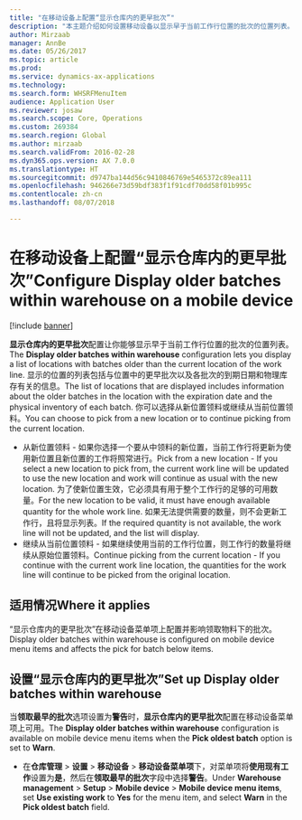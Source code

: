 ```yaml
---
title: "在移动设备上配置“显示仓库内的更早批次”"
description: "本主题介绍如何设置移动设备以显示早于当前工作行位置的批次的位置列表。"
author: Mirzaab
manager: AnnBe
ms.date: 05/26/2017
ms.topic: article
ms.prod: 
ms.service: dynamics-ax-applications
ms.technology: 
ms.search.form: WHSRFMenuItem
audience: Application User
ms.reviewer: josaw
ms.search.scope: Core, Operations
ms.custom: 269384
ms.search.region: Global
ms.author: mirzaab
ms.search.validFrom: 2016-02-28
ms.dyn365.ops.version: AX 7.0.0
ms.translationtype: HT
ms.sourcegitcommit: d9747ba144d56c9410846769e5465372c89ea111
ms.openlocfilehash: 946266e73d59bdf383f1f91cdf70dd58f01b995c
ms.contentlocale: zh-cn
ms.lasthandoff: 08/07/2018

---
```


# <a name="configure-display-older-batches-within-warehouse-on-a-mobile-device"></a><span data-ttu-id="f97c8-103">在移动设备上配置“显示仓库内的更早批次”</span><span class="sxs-lookup"><span data-stu-id="f97c8-103">Configure Display older batches within warehouse on a mobile device</span></span>

[!include [banner](../includes/banner.md)]

<span data-ttu-id="f97c8-104">**显示仓库内的更早批次**配置让你能够显示早于当前工作行位置的批次的位置列表。</span><span class="sxs-lookup"><span data-stu-id="f97c8-104">The **Display older batches within warehouse** configuration lets you display a list of locations with batches older than the current location of the work line.</span></span> <span data-ttu-id="f97c8-105">显示的位置的列表包括与位置中的更早批次以及各批次的到期日期和物理库存有关的信息。</span><span class="sxs-lookup"><span data-stu-id="f97c8-105">The list of locations that are displayed includes information about the older batches in the location with the expiration date and the physical inventory of each batch.</span></span> <span data-ttu-id="f97c8-106">你可以选择从新位置领料或继续从当前位置领料。</span><span class="sxs-lookup"><span data-stu-id="f97c8-106">You can choose to pick from a new location or to continue picking from the current location.</span></span> 
- <span data-ttu-id="f97c8-107">从新位置领料 - 如果你选择一个要从中领料的新位置，当前工作行将更新为使用新位置且新位置的工作将照常进行。</span><span class="sxs-lookup"><span data-stu-id="f97c8-107">Pick from a new location - If you select a new location to pick from, the  current work line will be updated to use the new location and work will continue as usual with the new location.</span></span> <span data-ttu-id="f97c8-108">为了使新位置生效，它必须具有用于整个工作行的足够的可用数量。</span><span class="sxs-lookup"><span data-stu-id="f97c8-108">For the new location to be valid, it must have enough available quantity for the whole work line.</span></span> <span data-ttu-id="f97c8-109">如果无法提供需要的数量，则不会更新工作行，且将显示列表。</span><span class="sxs-lookup"><span data-stu-id="f97c8-109">If the required quantity is not available, the work line will not be updated, and the list will display.</span></span> 
- <span data-ttu-id="f97c8-110">继续从当前位置领料 - 如果继续使用当前的工作行位置，则工作行的数量将继续从原始位置领料。</span><span class="sxs-lookup"><span data-stu-id="f97c8-110">Continue picking from the current location - If you continue with the current work line location, the quantities for the work line will continue to be picked from the original location.</span></span>

## <a name="where-it-applies"></a><span data-ttu-id="f97c8-111">适用情况</span><span class="sxs-lookup"><span data-stu-id="f97c8-111">Where it applies</span></span>
<span data-ttu-id="f97c8-112">“显示仓库内的更早批次”在移动设备菜单项上配置并影响领取物料下的批次。</span><span class="sxs-lookup"><span data-stu-id="f97c8-112">Display older batches within warehouse is configured on mobile device menu items and affects the pick for batch below items.</span></span>

## <a name="set-up-display-older-batches-within-warehouse"></a><span data-ttu-id="f97c8-113">设置“显示仓库内的更早批次”</span><span class="sxs-lookup"><span data-stu-id="f97c8-113">Set up Display older batches within warehouse</span></span>
<span data-ttu-id="f97c8-114">当**领取最早的批次**选项设置为**警告**时，**显示仓库内的更早批次**配置在移动设备菜单项上可用。</span><span class="sxs-lookup"><span data-stu-id="f97c8-114">The **Display older batches within warehouse** configuration is available on mobile device menu items when the **Pick oldest batch** option is set to **Warn**.</span></span>

- <span data-ttu-id="f97c8-115">在**仓库管理** > **设置** > **移动设备** > **移动设备菜单项**下，对菜单项将**使用现有工作**设置为**是**，然后在**领取最早的批次**字段中选择**警告**。</span><span class="sxs-lookup"><span data-stu-id="f97c8-115">Under **Warehouse management** > **Setup** > **Mobile device** > **Mobile device menu items**, set **Use existing work** to **Yes** for the menu item, and select **Warn** in the **Pick oldest batch** field.</span></span> 


